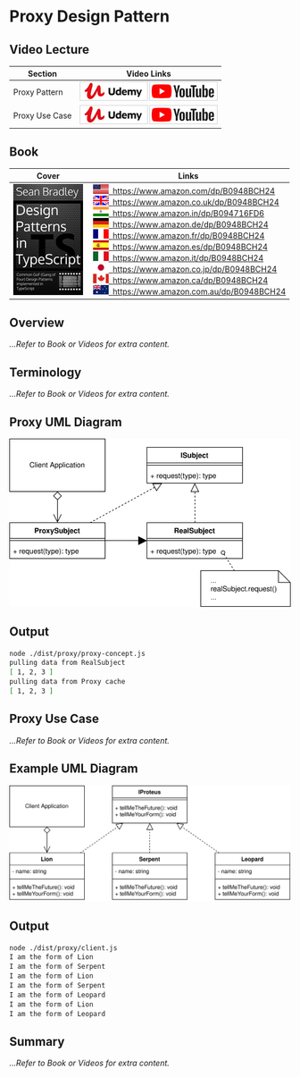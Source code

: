 # Proxy Design Pattern

## Video Lecture

| Section        | Video Links                                                                                                                                                                                                      |
| -------------- | ---------------------------------------------------------------------------------------------------------------------------------------------------------------------------------------------------------------- |
| Proxy Pattern  | <a class="udemyVideoLink" href="https://www.udemy.com/course/design-patterns-typescript/learn/lecture/26900642/?referralCode=6384C079FB0A503DB9D9" target="_blank" title="Proxy"><img src="../img/udemy_btn_sm.gif" alt="Proxy"/></a>&nbsp;<a id="ytVideoLink" href="https://www.youtube.com/watch?v=VXKjRaXgzC8&list=PLKWUX7aMnlELvv8bXquIgxXYyHH5SFlaP" target="_blank" title="Proxy Pattern"><img src="../img/yt_btn_sm.gif" alt="Proxy Pattern"/></a>   |
| Proxy Use Case | <a class="udemyVideoLink" href="https://www.udemy.com/course/design-patterns-typescript/learn/lecture/26900640/?referralCode=6384C079FB0A503DB9D9" target="_blank" title="Proxy Use Case"><img src="../img/udemy_btn_sm.gif" alt="Proxy Use Case"/></a>&nbsp;<a id="ytVideoLink" href="https://www.youtube.com/watch?v=4CUEtE2uYLY&list=PLKWUX7aMnlELvv8bXquIgxXYyHH5SFlaP" target="_blank" title="Proxy Use Case"><img src="../img/yt_btn_sm.gif" alt="Proxy Use Case"/></a> |

## Book 

Cover | Links
-|-
![Design Patterns In TypeScript (ASIN : B0948BCH24)](../img/dp_typescript_125.jpg) | &nbsp;<a href="https://www.amazon.com/dp/B0948BCH24"><img src="../img/flag_us.gif">&nbsp; https://www.amazon.com/dp/B0948BCH24</a><br/>&nbsp;<a href="https://www.amazon.co.uk/dp/B0948BCH24"><img src="../img/flag_uk.gif">&nbsp; https://www.amazon.co.uk/dp/B0948BCH24</a><br/>&nbsp;<a href="https://www.amazon.in/dp/B094716FD6"><img src="../img/flag_in.gif">&nbsp; https://www.amazon.in/dp/B094716FD6</a><br/>&nbsp;<a href="https://www.amazon.de/dp/B0948BCH24"><img src="../img/flag_de.gif">&nbsp; https://www.amazon.de/dp/B0948BCH24</a><br/>&nbsp;<a href="https://www.amazon.fr/dp/B0948BCH24"><img src="../img/flag_fr.gif">&nbsp; https://www.amazon.fr/dp/B0948BCH24</a><br/>&nbsp;<a href="https://www.amazon.es/dp/B0948BCH24"><img src="../img/flag_es.gif">&nbsp; https://www.amazon.es/dp/B0948BCH24</a><br/>&nbsp;<a href="https://www.amazon.it/dp/B0948BCH24"><img src="../img/flag_it.gif">&nbsp; https://www.amazon.it/dp/B0948BCH24</a><br/>&nbsp;<a href="https://www.amazon.co.jp/dp/B0948BCH24"><img src="../img/flag_jp.gif">&nbsp; https://www.amazon.co.jp/dp/B0948BCH24</a><br/>&nbsp;<a href="https://www.amazon.ca/dp/B0948BCH24"><img src="../img/flag_ca.gif">&nbsp; https://www.amazon.ca/dp/B0948BCH24</a><br/>&nbsp;<a href="https://www.amazon.com.au/dp/B0948BCH24"><img src="../img/flag_au.gif">&nbsp; https://www.amazon.com.au/dp/B0948BCH24</a>

## Overview

_...Refer to Book or Videos for extra content._

## Terminology

_...Refer to Book or Videos for extra content._

## Proxy UML Diagram

![Proxy Pattern UML Diagram](../img/proxy_concept.svg)

## Output

```bash
node ./dist/proxy/proxy-concept.js
pulling data from RealSubject
[ 1, 2, 3 ]
pulling data from Proxy cache
[ 1, 2, 3 ]
```

## Proxy Use Case

_...Refer to Book or Videos for extra content._

## Example UML Diagram

![Proxy Use Case Example](../img/proxy_example.svg)

## Output

```bash
node ./dist/proxy/client.js
I am the form of Lion
I am the form of Serpent
I am the form of Lion
I am the form of Serpent
I am the form of Leopard
I am the form of Lion
I am the form of Leopard
```

<!-- ## New Coding Concepts

### todo -->

## Summary

_...Refer to Book or Videos for extra content._
